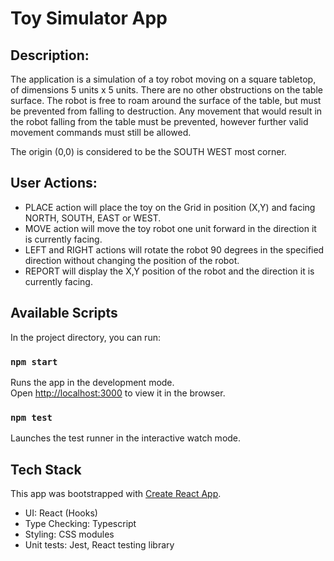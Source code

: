# Toy Simulator App

## Description:
The application is a simulation of a toy robot moving on a square tabletop, of dimensions 5 units x 5 units.
There are no other obstructions on the table surface.
The robot is free to roam around the surface of the table, but must be prevented from falling to destruction. Any movement that would result in the robot falling from the table must be prevented, however further valid movement commands must still be allowed.

The origin (0,0) is considered to be the SOUTH WEST most corner.

## User Actions:
* PLACE action will place the toy on the Grid in position (X,Y) and facing NORTH, SOUTH, EAST or WEST.
* MOVE action will move the toy robot one unit forward in the direction it is currently facing.
* LEFT and RIGHT actions will rotate the robot 90 degrees in the specified direction without changing the position of the robot.
* REPORT will display the X,Y position of the robot and the direction it is currently facing.

## Available Scripts

In the project directory, you can run:

### `npm start`

Runs the app in the development mode.\
Open [http://localhost:3000](http://localhost:3000) to view it in the browser.

### `npm test`

Launches the test runner in the interactive watch mode.

## Tech Stack
This app was bootstrapped with [Create React App](https://github.com/facebook/create-react-app).
  
* UI: React (Hooks)
* Type Checking: Typescript
* Styling: CSS modules
* Unit tests: Jest, React testing library

